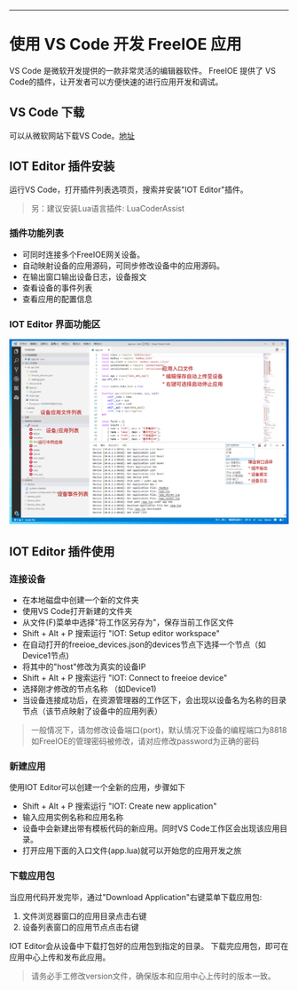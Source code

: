 
---

# 使用 VS Code 开发 FreeIOE 应用

VS Code 是微软开发提供的一款非常灵活的编辑器软件。 FreeIOE 提供了 VS Code的插件，让开发者可以方便快速的进行应用开发和调试。

## VS Code 下载

可以从微软网站下载VS Code。[地址](https://code.visualstudio.com/)


## IOT Editor 插件安装

运行VS Code，打开插件列表选项页，搜索并安装"IOT Editor"插件。

> 另：建议安装Lua语言插件: LuaCoderAssist


### 插件功能列表

* 可同时连接多个FreeIOE网关设备。
* 自动映射设备的应用源码，可同步修改设备中的应用源码。
* 在输出窗口输出设备日志，设备报文
* 查看设备的事件列表
* 查看应用的配置信息


### IOT Editor 界面功能区

![IOT Editor 功能区](assets/vscode_editor.png "插件功能区")


## IOT Editor 插件使用

### 连接设备

* 在本地磁盘中创建一个新的文件夹
* 使用VS Code打开新建的文件夹
* 从文件(F)菜单中选择"将工作区另存为"，保存当前工作区文件
* Shift + Alt + P 搜索运行 "IOT: Setup editor workspace"
* 在自动打开的freeioe_devices.json的devices节点下选择一个节点（如Device1节点)
* 将其中的"host"修改为真实的设备IP
* Shift + Alt + P 搜索运行 "IOT: Connect to freeioe device"
* 选择刚才修改的节点名称 （如Device1)
* 当设备连接成功后，在资源管理器的工作区下，会出现以设备名为名称的目录节点（该节点映射了设备中的应用列表）

> 一般情况下，请勿修改设备端口(port)，默认情况下设备的编程端口为8818<br>
> 如FreeIOE的管理密码被修改，请对应修改password为正确的密码


### 新建应用

使用IOT Editor可以创建一个全新的应用，步骤如下

* Shift + Alt + P 搜索运行 "IOT: Create new application"
* 输入应用实例名称和应用名称
* 设备中会新建出带有模板代码的新应用。同时VS Code工作区会出现该应用目录。
* 打开应用下面的入口文件(app.lua)就可以开始您的应用开发之旅


### 下载应用包

当应用代码开发完毕，通过"Download Application"右键菜单下载应用包:

1. 文件浏览器窗口的应用目录点击右键
2. 设备列表窗口的应用节点点击右键

IOT Editor会从设备中下载打包好的应用包到指定的目录。 下载完应用包，即可在应用中心上传和发布此应用。

> 请务必手工修改version文件，确保版本和应用中心上传时的版本一致。
